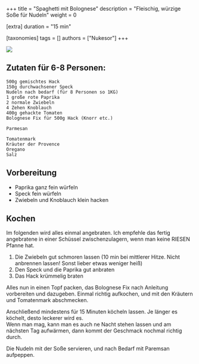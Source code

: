 +++
title = "Spaghetti mit Bolognese"
description = "Fleischig, würzige Soße für Nudeln"
weight = 0

[extra]
duration = "15 min"

[taxonomies]
tags = []
authors = ["Nukesor"]
+++

<div class="image" alt="Spaghetti Bolognese">
    <img src="/doge.jpg" style="width:auto;"></img>
</div>

## Zutaten für 6-8 Personen:

```
500g gemischtes Hack
150g durchwachsener Speck
Nudeln nach bedarf (für 8 Personen so 1KG)
1 große rote Paprika
2 normale Zwiebeln
4 Zehen Knoblauch
400g gehackte Tomaten
Bolognese Fix für 500g Hack (Knorr etc.)

Parmesan

Tomatenmark
Kräuter der Provence
Oregano
Salz
```

## Vorbereitung

- Paprika ganz fein würfeln
- Speck fein würfeln
- Zwiebeln und Knoblauch klein hacken

## Kochen

Im folgenden wird alles einmal angebraten.
Ich empfehle das fertig angebratene in einer Schüssel zwischenzulagern, wenn man keine RIESEN Pfanne hat.

1. Die Zwiebeln gut schmoren lassen (10 min bei mittlerer Hitze. Nicht anbrennen lassen! Sonst lieber etwas weniger heiß)
2. Den Speck und die Paprika gut anbraten
3. Das Hack krümmelig braten

Alles nun in einen Topf packen, das Bolognese Fix nach Anleitung vorbereiten und dazugeben.
Einmal richtig aufkochen, und mit den Kräutern und Tomatenmark abschmecken.

Anschließend mindestens für 15 Minuten köcheln lassen.
Je länger es köchelt, desto leckerer wird es. \
Wenn man mag, kann man es auch ne Nacht stehen lassen und am nächsten Tag aufwärmen, dann kommt der Geschmack nochmal richtig durch.

Die Nudeln mit der Soße servieren, und nach Bedarf mit Paremsan aufpeppen.
